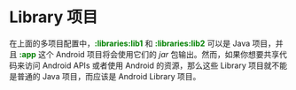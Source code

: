 # Library 项目

在上面的多项目配置中，**<font color='green'>:libraries:lib1</font>** 和 **<font color='green'>:libraries:lib2</font>** 可以是 Java 项目，并且 **<font color='green'>:app</font>** 这个 Android 项目将会使用它们的 *jar* 包输出。然而，如果你想要共享代码来访问 Android APIs 或者使用 Android 的资源，那么这些 Library 项目就不能是普通的 Java 项目，而应该是 Android Library 项目。
